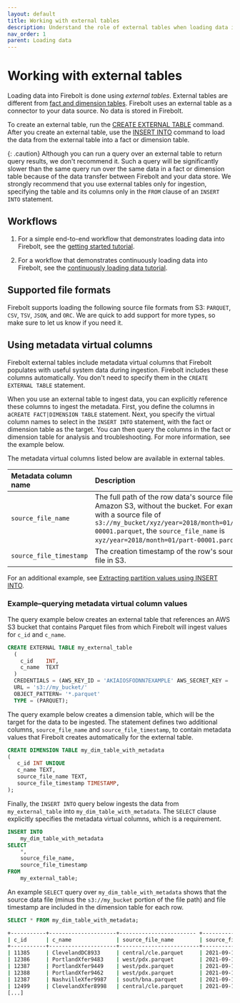 ```yaml
---
layout: default
title: Working with external tables
description: Understand the role of external tables when loading data into Firebolt, and learn how to configure them to connect to your data lake.
nav_order: 1
parent: Loading data
---
```


# Working with external tables

Loading data into Firebolt is done using *external tables*. External tables are different from [fact and dimension tables](../working-with-tables.md). Firebolt uses an external table as a connector to your data source. No data is stored in Firebolt.

To create an external table, run the [CREATE EXTERNAL TABLE](../sql-reference/commands/create-external-table.md) command. After you create an external table, use the [INSERT INTO](../sql-reference/commands/insert-into.md) command to load the data from the external table into a fact or dimension table.

{: .caution}
Although you can run a query over an external table to return query results, we don't recommend it. Such a query will be significantly slower than the same query run over the same data in a fact or dimension table because of the data transfer between Firebolt and your data store. We strongly recommend that you use external tables only for ingestion, specifying the table and its columns only in the `FROM` clause of an `INSERT INTO` statement.

## Workflows

1. For a simple end-to-end workflow that demonstrates loading data into Firebolt, see the [getting started tutorial](../getting-started.html).  

2. For a workflow that demonstrates continuously loading data into Firebolt, see the [continuously loading data tutorial](continuously-loading-data.md).

## Supported file formats

Firebolt supports loading the following source file formats from S3: `PARQUET`, `CSV`, `TSV`, `JSON`, and `ORC`. We are quick to add support for more types, so make sure to let us know if you need it.

## Using metadata virtual columns

Firebolt external tables include metadata virtual columns that Firebolt populates with useful system data during ingestion. Firebolt includes these columns automatically. You don't need to specify them in the `CREATE EXTERNAL TABLE` statement.

When you use an external table to ingest data, you can explicitly reference these columns to ingest the metadata. First, you define the columns in a`CREATE FACT|DIMENSION TABLE` statement. Next, you specify the virtual column names to select in the `INSERT INTO` statement, with the fact or dimension table as the target. You can then query the columns in the fact or dimension table for analysis and troubleshooting. For more information, see the example below.

The metadata virtual columns listed below are available in external tables.

| Metadata column name | Description | Data type |
| :--- | :--- | :--- |
| `source_file_name` | The full path of the row data's source file in Amazon S3, without the bucket. For example, with a source file of `s3://my_bucket/xyz/year=2018/month=01/part-00001.parquet`, the `source_file_name` is `xyz/year=2018/month=01/part-00001.parquet`. | TEXT |
| `source_file_timestamp` | The creation timestamp of the row's source file in S3. | TIMESTAMP |

For an additional example, see [Extracting partition values using INSERT INTO](../sql-reference/commands/insert-into.md#extracting-partition-values-using-insert-into).

### Example&ndash;querying metadata virtual column values

The query example below creates an external table that references an AWS S3 bucket that contains Parquet files from which Firebolt will ingest values for `c_id` and `c_name`.

```sql
CREATE EXTERNAL TABLE my_external_table
  (
    c_id    INT,
    c_name  TEXT
  )
  CREDENTIALS = (AWS_KEY_ID = 'AKIAIOSFODNN7EXAMPLE' AWS_SECRET_KEY = 'wJalrXUtnFEMI/K7MDENG/bPxRfiCYEXAMPLEKEY')
  URL = 's3://my_bucket/'
  OBJECT_PATTERN= '*.parquet'
  TYPE = (PARQUET);
```

The query example below creates a dimension table, which will be the target for the data to be ingested. The statement defines two additional columns, `source_file_name` and `source_file_timestamp`, to contain metadata values that Firebolt creates automatically for the external table.

```sql
CREATE DIMENSION TABLE my_dim_table_with_metadata
(
   c_id INT UNIQUE
   c_name TEXT,
   source_file_name TEXT,
   source_file_timestamp TIMESTAMP,
);
```

Finally, the `INSERT INTO` query below ingests the data from `my_external_table` into `my_dim_table_with_metadata`. The `SELECT` clause explicitly specifies the metadata virtual columns, which is a requirement.

```sql
INSERT INTO
    my_dim_table_with_metadata
SELECT
    *,
    source_file_name,
    source_file_timestamp
FROM
    my_external_table;
```

An example `SELECT` query over `my_dim_table_with_metadata` shows that the source data file (minus the `s3://my_bucket` portion of the file path) and file timestamp are included in the dimension table for each row.

```sql
SELECT * FROM my_dim_table_with_metadata;
```

```bash
+-----------+---------------------+------------------------ +-----------------------+
| c_id      | c_name              | source_file_name        | source_file_timestamp |
+-----------+---------------------+-------------------------+-----------------------+
| 11385     | ClevelandDC8933     | central/cle.parquet     | 2021-09-10 10:32:03   |
| 12386     | PortlandXfer9483    | west/pdx.parquet        | 2021-09-10 10:32:04   |
| 12387     | PortlandXfer9449    | west/pdx.parquet        | 2021-09-10 10:32:04   |
| 12388     | PortlandXfer9462    | west/pdx.parquet        | 2021-09-10 10:32:04   |
| 12387     | NashvilleXfer9987   | south/bna.parquet       | 2021-09-10 10:33:01   |
| 12499     | ClevelandXfer8998   | central/cle.parquet     | 2021-09-10 10:32:03   |
[...]
```
